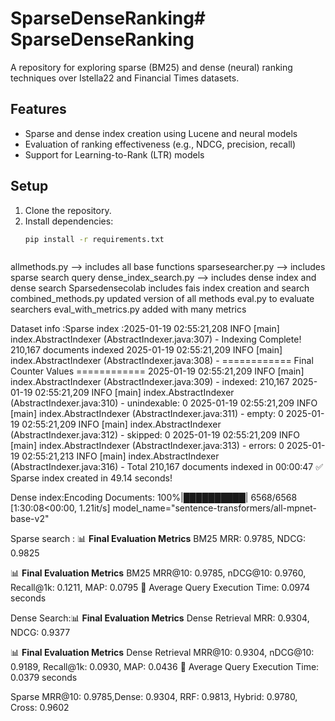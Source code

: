 # SparseDenseRanking# SparseDenseRanking

A repository for exploring sparse (BM25) and dense (neural) ranking techniques over Istella22 and Financial Times datasets.

## Features
- Sparse and dense index creation using Lucene and neural models
- Evaluation of ranking effectiveness (e.g., NDCG, precision, recall)
- Support for Learning-to-Rank (LTR) models

## Setup
1. Clone the repository.
2. Install dependencies:
   ```bash
   pip install -r requirements.txt



allmethods.py —> includes  all base functions 
sparsesearcher.py --> includes sparse search query
dense_index_search.py —> includes dense index and dense search
Sparsedensecolab includes fais index creation and search 
combined_methods.py updated version of all methods
eval.py to evaluate searchers
eval_with_metrics.py added with many metrics
 

Dataset info :Sparse index :2025-01-19 02:55:21,208 INFO  [main] index.AbstractIndexer (AbstractIndexer.java:307) - Indexing Complete! 210,167 documents indexed
2025-01-19 02:55:21,209 INFO  [main] index.AbstractIndexer (AbstractIndexer.java:308) - ============ Final Counter Values ============
2025-01-19 02:55:21,209 INFO  [main] index.AbstractIndexer (AbstractIndexer.java:309) - indexed:          210,167
2025-01-19 02:55:21,209 INFO  [main] index.AbstractIndexer (AbstractIndexer.java:310) - unindexable:            0
2025-01-19 02:55:21,209 INFO  [main] index.AbstractIndexer (AbstractIndexer.java:311) - empty:                  0
2025-01-19 02:55:21,209 INFO  [main] index.AbstractIndexer (AbstractIndexer.java:312) - skipped:                0
2025-01-19 02:55:21,209 INFO  [main] index.AbstractIndexer (AbstractIndexer.java:313) - errors:                 0
2025-01-19 02:55:21,213 INFO  [main] index.AbstractIndexer (AbstractIndexer.java:316) - Total 210,167 documents indexed in 00:00:47
✅ Sparse index created in 49.14 seconds!

Dense index:Encoding Documents: 100%|██████████| 6568/6568 [1:30:08<00:00,  1.21it/s]
model_name="sentence-transformers/all-mpnet-base-v2"

Sparse search   :
📊 **Final Evaluation Metrics**
BM25 MRR: 0.9785, NDCG: 0.9825

📊 **Final Evaluation Metrics**
BM25 MRR@10: 0.9785, nDCG@10: 0.9760, Recall@1k: 0.1211, MAP: 0.0795
📌 Average Query Execution Time: 0.0974 seconds

Dense Search:📊 **Final Evaluation Metrics**
Dense Retrieval MRR: 0.9304, NDCG: 0.9377


📊 **Final Evaluation Metrics**
Dense Retrieval MRR@10: 0.9304, nDCG@10: 0.9189, Recall@1k: 0.0930, MAP: 0.0436
📌 Average Query Execution Time: 0.0379 seconds



Sparse MRR@10: 0.9785,Dense: 0.9304, RRF: 0.9813, Hybrid: 0.9780, Cross: 0.9602




